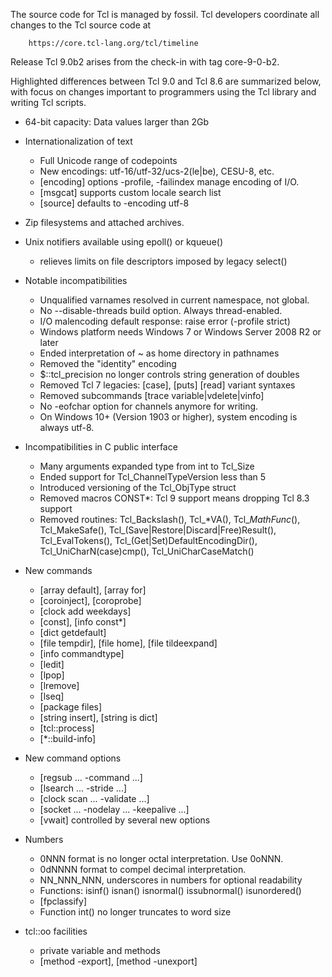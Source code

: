 
The source code for Tcl is managed by fossil.  Tcl developers coordinate all
changes to the Tcl source code at

        https://core.tcl-lang.org/tcl/timeline

Release Tcl 9.0b2 arises from the check-in with tag core-9-0-b2.

Highlighted differences between Tcl 9.0 and Tcl 8.6 are summarized below,
with focus on changes important to programmers using the Tcl library and
writing Tcl scripts.

  * 64-bit capacity: Data values larger than 2Gb

  * Internationalization of text
    - Full Unicode range of codepoints
    - New encodings: utf-16/utf-32/ucs-2(le|be), CESU-8, etc.
    - [encoding] options -profile, -failindex manage encoding of I/O.
    - [msgcat] supports custom locale search list
    - [source] defaults to -encoding utf-8

  * Zip filesystems and attached archives.

  * Unix notifiers available using epoll() or kqueue()
    - relieves limits on file descriptors imposed by legacy select()

  * Notable incompatibilities
    - Unqualified varnames resolved in current namespace, not global.
    - No --disable-threads build option.  Always thread-enabled.
    - I/O malencoding default response: raise error (-profile strict)
    - Windows platform needs Windows 7 or Windows Server 2008 R2 or later
    - Ended interpretation of ~ as home directory in pathnames
    - Removed the "identity" encoding
    - $::tcl_precision no longer controls string generation of doubles
    - Removed Tcl 7 legacies: [case], [puts] [read] variant syntaxes
    - Removed subcommands [trace variable|vdelete|vinfo]
    - No -eofchar option for channels anymore for writing.
    - On Windows 10+ (Version 1903 or higher), system encoding is always utf-8.

  * Incompatibilities in C public interface
    - Many arguments expanded type from int to Tcl_Size
    - Ended support for Tcl_ChannelTypeVersion less than 5
    - Introduced versioning of the Tcl_ObjType struct
    - Removed macros CONST*: Tcl 9 support means dropping Tcl 8.3 support
    - Removed routines:
        Tcl_Backslash(), Tcl_*VA(), Tcl_*MathFunc*(), Tcl_MakeSafe(),
        Tcl_(Save|Restore|Discard|Free)Result(), Tcl_EvalTokens(),
        Tcl_(Get|Set)DefaultEncodingDir(),
        Tcl_UniCharN(case)cmp(), Tcl_UniCharCaseMatch()

  * New commands
    - [array default], [array for]
    - [coroinject], [coroprobe]
    - [clock add weekdays]
    - [const], [info const*]
    - [dict getdefault]
    - [file tempdir], [file home], [file tildeexpand]
    - [info commandtype]
    - [ledit]
    - [lpop]
    - [lremove]
    - [lseq]
    - [package files]
    - [string insert], [string is dict]
    - [tcl::process]
    - [*::build-info]

  * New command options
    - [regsub ... -command ...]
    - [lsearch ... -stride ...]
    - [clock scan ... -validate ...]
    - [socket ... -nodelay ... -keepalive ...]
    - [vwait] controlled by several new options

  * Numbers
    - 0NNN format is no longer octal interpretation. Use 0oNNN.
    - 0dNNNN format to compel decimal interpretation.
    - NN_NNN_NNN, underscores in numbers for optional readability
    - Functions: isinf() isnan() isnormal() issubnormal() isunordered()
    - [fpclassify]
    - Function int() no longer truncates to word size

  * tcl::oo facilities
    - private variable and methods
    - [method -export], [method -unexport]


